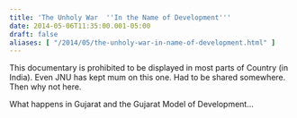 ```yaml
---
title: 'The Unholy War  ''In the Name of Development'''
date: 2014-05-06T11:35:00.001-05:00
draft: false
aliases: [ "/2014/05/the-unholy-war-in-name-of-development.html" ]
---
```


This documentary is prohibited to be displayed in most parts of Country (in India). Even JNU has kept mum on this one. Had to be shared somewhere. Then why not here.  
  
  
  
What happens in Gujarat and the Gujarat Model of Development...